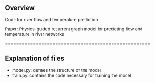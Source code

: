 ## Overview
Code for river flow and temperature prediction

Paper: Physics-guided recurrent graph model for predicting flow and temperature in river networks


====================================================
## Explanation of files

* model.py: defines the structure of the model
* train.py: contains the code necessary for training the model
